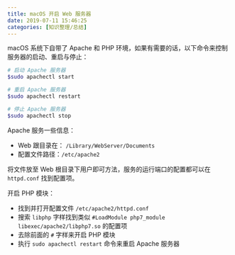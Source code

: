 ```yaml
---
title: macOS 开启 Web 服务器
date: 2019-07-11 15:46:25
categories: [知识整理/总结]
---
```


macOS 系统下自带了 Apache 和 PHP 环境，如果有需要的话，以下命令来控制服务器的启动、重启与停止：

```sh
# 启动 Apache 服务器
$sudo apachectl start

# 重启 Apache 服务器
$sudo apachectl restart

# 停止 Apache 服务器
$sudo apachectl stop
```

<!--more-->

Apache 服务一些信息：

* Web 跟目录在： `/Library/WebServer/Documents`
* 配置文件路径：`/etc/apache2`

将文件放至 Web 根目录下用户即可方法，服务的运行端口的配置都可以在 `httpd.conf` 找到配置项。

开启 PHP 模块：

* 找到并打开配置文件 `/etc/apache2/httpd.conf` 
* 搜索 `libphp` 字样找到类似 `#LoadModule php7_module libexec/apache2/libphp7.so` 的配置项
* 去除前面的 `#` 字样来开启 PHP 模块
* 执行 `sudo apachectl restart` 命令来重启 Apache 服务器